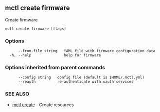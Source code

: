 [Auto generated by spf13/cobra]: <>

## mctl create firmware

Create firmware

```
mctl create firmware [flags]
```

### Options

```
      --from-file string   YAML file with firmware configuration data
  -h, --help               help for firmware
```

### Options inherited from parent commands

```
      --config string   config file (default is $HOME/.mctl.yml)
      --reauth          re-authenticate with oauth services
```

### SEE ALSO

* [mctl create](mctl_create.md)	 - Create resources

